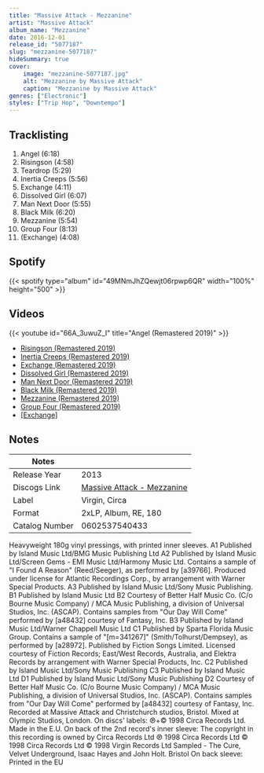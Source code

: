 ```yaml
---
title: "Massive Attack - Mezzanine"
artist: "Massive Attack"
album_name: "Mezzanine"
date: 2016-12-01
release_id: "5077187"
slug: "mezzanine-5077187"
hideSummary: true
cover:
    image: "mezzanine-5077187.jpg"
    alt: "Mezzanine by Massive Attack"
    caption: "Mezzanine by Massive Attack"
genres: ["Electronic"]
styles: ["Trip Hop", "Downtempo"]
---
```

## Tracklisting
1. Angel (6:18)
2. Risingson  (4:58)
3. Teardrop  (5:29)
4. Inertia Creeps (5:56)
5. Exchange  (4:11)
6. Dissolved Girl  (6:07)
7. Man Next Door (5:55)
8. Black Milk  (6:20)
9. Mezzanine (5:54)
10. Group Four (8:13)
11. (Exchange) (4:08)
## Spotify
{{< spotify type="album" id="49MNmJhZQewjt06rpwp6QR" width="100%" height="500" >}}

## Videos
{{< youtube id="66A_3uwuZ_I" title="Angel (Remastered 2019)" >}}
- [Risingson (Remastered 2019)](https://www.youtube.com/watch?v=W6ldHDrQ_no)
- [Inertia Creeps (Remastered 2019)](https://www.youtube.com/watch?v=GjlklxY-fWI)
- [Exchange (Remastered 2019)](https://www.youtube.com/watch?v=f1_lJ5PWPLU)
- [Dissolved Girl (Remastered 2019)](https://www.youtube.com/watch?v=EIFJ2hxu-1E)
- [Man Next Door (Remastered 2019)](https://www.youtube.com/watch?v=OgrTSszC-qs)
- [Black Milk (Remastered 2019)](https://www.youtube.com/watch?v=zncqa3CPX3A)
- [Mezzanine (Remastered 2019)](https://www.youtube.com/watch?v=bTy4GFzxjLA)
- [Group Four (Remastered 2019)](https://www.youtube.com/watch?v=9xTR3jgpoNo)
- [[Exchange]](https://www.youtube.com/watch?v=7fURD_PAnZI)

## Notes
| Notes          |             |
| ---------------| ----------- |
| Release Year   | 2013 |
| Discogs Link   | [Massive Attack - Mezzanine](https://www.discogs.com/release/5077187-Massive-Attack-Mezzanine) |
| Label          | Virgin, Circa |
| Format         | 2xLP, Album, RE, 180 |
| Catalog Number | 0602537540433 |

Heavyweight 180g vinyl pressings, with printed inner sleeves.   A1 Published by Island Music Ltd/BMG Music Publishing Ltd A2 Published by Island Music Ltd/Screen Gems - EMI Music Ltd/Harmony Music Ltd. Contains a sample of "I Found A Reason" (Reed/Seeger), as performed by [a39766]. Produced under license for Atlantic Recordings Corp., by arrangement with Warner Special Products. A3 Published by Island Music Ltd/Sony Music Publishing. B1 Published by Island Music Ltd B2 Courtesy of Better Half Music Co. (C/o Bourne Music Company) / MCA Music Publishing, a division of Universal Studios, Inc. (ASCAP).  Contains samples from "Our Day Will Come" performed by [a48432] courtesy of Fantasy, Inc. B3 Published by Island Music Ltd/Warner Chappell Music Ltd C1 Published by Sparta Florida Music Group. Contains a sample of "[m=341267]" (Smith/Tolhurst/Dempsey), as performed by [a28972]. Published by Fiction Songs Limited. Licensed courtesy of Fiction Records; East/West Records, Australia, and Elektra Records by arrangement with Warner Special Products, Inc. C2 Published by Island Music Ltd/Sony Music Publishing C3 Published by Island Music Ltd D1 Published by Island Music Ltd/Sony Music Publishing D2 Courtesy of Better Half Music Co. (C/o Bourne Music Company) / MCA Music Publishing, a division of Universal Studios, Inc. (ASCAP). Contains samples from "Our Day Will Come" performed by [a48432] courtesy of Fantasy, Inc.  Recorded at Massive Attack and Christchurch studios, Bristol. Mixed at Olympic Studios, London.  On discs' labels: ℗+© 1998 Circa Records Ltd. Made in the E.U.  On back of the 2nd record's inner sleeve: The copyright in this recording is owned by Circa Records Ltd ℗ 1998 Circa Records Ltd © 1998 Circa Records Ltd © 1998 Virgin Records Ltd Sampled - The Cure, Velvet Underground, Isaac Hayes and John Holt. Bristol  On back sleeve: Printed in the EU 
